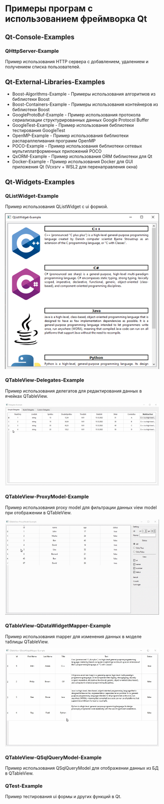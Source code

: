 # Примеры програм с использованием фреймворка Qt

## Qt-Console-Examples

### QHttpServer-Example

Пример использования HTTP сервера с добавлением, удалением и получением списка пользователей.

## Qt-External-Libraries-Examples

* Boost-Algorithms-Example - Примеры использования алгоритмов из библиотеки Boost
* Boost-Containers-Example - Примеры использования контейнеров из библиотеки Boost
* GoogleProtoBuf-Example - Пример использования протокола сериализации структурированных данных Google Protocol Buffer
* GoogleTest-Example - Пример использования библиотеки тестирования GoogleTest
* OpenMP-Example - Пример использования библиотеки распараллеливания программ OpenMP
* POCO-Example - Пример использования библиотеки сетевых мультиплатформенных приложений POCO
* QxORM-Example - Пример использования ORM библиотеки для Qt
* Docker-Example - Пример использования Docker для GUI приложения Qt (Vcxsrv + WSL2 для перенаправления окна)

## Qt-Widgets-Examples

### QListWidget-Example

Пример использования QListWidget с ui формой.

![alt text](doc/QListWidget-Example.png)

### QTableView-Delegates-Example

Пример использования делегатов для редактирования данных в ячейках QTableView.

![alt text](doc/QTableView-Delegates-Example.gif)

### QTableView-ProxyModel-Example

Пример использования proxy model для фильтрации данных view model при отображении в QTableView.

![alt text](doc/QTableView-ProxyModel-Example.gif)

### QTableView-QDataWidgetMapper-Example

Пример использования mapper для изменения данных в моделе таблицы QTableView.

![alt text](doc/QTableView-QDataWidgetMapper-Example.gif)

### QTableView-QSqlQueryModel-Example

Пример использования QSqlQueryModel для отображении данных из БД в QTableView.

### QTest-Example

Пример тестирования ui формы и других функций в Qt.

